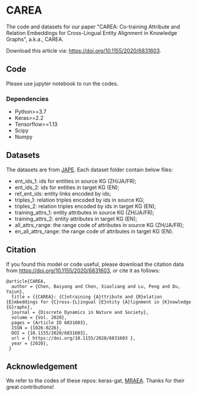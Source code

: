 # CAREA
The code and datasets for our paper "CAREA: Co-training Attribute and Relation Embeddings for Cross-Lingual Entity Alignment in Knowledge Graphs", a.k.a., CAREA. 

Download this article via: https://doi.org/10.1155/2020/6831603.

## Code
Please use jupyter notebook to run the codes.

### Dependencies

* Python>=3.7
* Keras>=2.2
* Tensorflow>=1.13
* Scipy
* Numpy

## Datasets
The datasets are from [JAPE](https://github.com/nju-websoft/JAPE). Each dataset folder contain below files:

* ent_ids_1: ids for entities in source KG (ZH/JA/FR);
* ent_ids_2: ids for entities in target KG (EN);
* ref_ent_ids: entity links encoded by ids;
* triples_1: relation triples encoded by ids in source KG;
* triples_2: relation triples encoded by ids in target KG (EN);
* training_attrs_1: entity attributes in source KG (ZH/JA/FR);
* training_attrs_2: entity attributes in target KG (EN);
* all_attrs_range: the range code of attributes in source KG (ZH/JA/FR);
* en_all_attrs_range: the range code of attributes in target KG (EN).

## Citation
If you found this model or code useful, please download the citation data from https://doi.org/10.1155/2020/6831603, or cite it as follows:      
```
@article{CAREA,
  author = {Chen, Baiyang and Chen, Xiaoliang and Lu, Peng and Du, Yajun},
  title = {{CAREA}: {C}otraining {A}ttribute and {R}elation {E}mbeddings for {C}ross-{L}ingual {E}ntity {A}lignment in {K}nowledge {G}raphs},
  journal = {Discrete Dynamics in Nature and Society},
  volume = {Vol. 2020},
  pages = {Article ID 6831603},
  ISSN = {1026-0226},
  DOI = {10.1155/2020/6831603},
  url = { https://doi.org/10.1155/2020/6831603 },  
  year = {2020},
 }
```

## Acknowledgement

We refer to the codes of these repos: keras-gat, [MRAEA](https://github.com/MaoXinn/MRAEA). Thanks for their great contributions!
